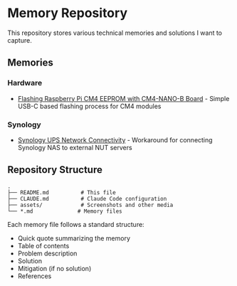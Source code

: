 # Memory Repository

This repository stores various technical memories and solutions I want to capture.

## Memories

### Hardware
- [Flashing Raspberry Pi CM4 EEPROM with CM4-NANO-B Board](rpi-cm4-eeprom-flashing.md) - Simple USB-C based flashing process for CM4 modules

### Synology
- [Synology UPS Network Connectivity](synology-ups-network-connectivity.md) - Workaround for connecting Synology NAS to external NUT servers

## Repository Structure

```
.
├── README.md          # This file
├── CLAUDE.md          # Claude Code configuration
├── assets/            # Screenshots and other media
└── *.md              # Memory files
```

Each memory file follows a standard structure:
- Quick quote summarizing the memory
- Table of contents
- Problem description
- Solution
- Mitigation (if no solution)
- References